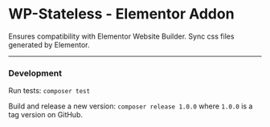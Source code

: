 # WP-Stateless - Elementor Addon

Ensures compatibility with Elementor Website Builder. Sync css files generated by Elementor.

---

### Development

Run tests: `composer test`

Build and release a new version: `composer release 1.0.0` where `1.0.0` is a tag version on GitHub.
